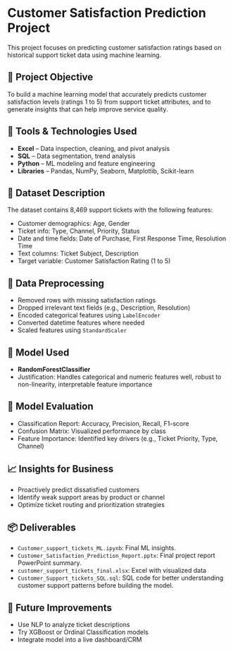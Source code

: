 # Customer Satisfaction Prediction Project

This project focuses on predicting customer satisfaction ratings based on historical support ticket data using machine learning.

## 🚀 Project Objective

To build a machine learning model that accurately predicts customer satisfaction levels (ratings 1 to 5) from support ticket attributes, and to generate insights that can help improve service quality.

## 🧰 Tools & Technologies Used

* **Excel** – Data inspection, cleaning, and pivot analysis
* **SQL** – Data segmentation, trend analysis
* **Python** – ML modeling and feature engineering
* **Libraries** – Pandas, NumPy, Seaborn, Matplotlib, Scikit-learn

## 📂 Dataset Description

The dataset contains 8,469 support tickets with the following features:

* Customer demographics: Age, Gender
* Ticket info: Type, Channel, Priority, Status
* Date and time fields: Date of Purchase, First Response Time, Resolution Time
* Text columns: Ticket Subject, Description
* Target variable: Customer Satisfaction Rating (1 to 5)

## 🧹 Data Preprocessing

* Removed rows with missing satisfaction ratings
* Dropped irrelevant text fields (e.g., Description, Resolution)
* Encoded categorical features using `LabelEncoder`
* Converted datetime features where needed
* Scaled features using `StandardScaler`

## 🧠 Model Used

* **RandomForestClassifier**
* Justification: Handles categorical and numeric features well, robust to non-linearity, interpretable feature importance

## 🧪 Model Evaluation

* Classification Report: Accuracy, Precision, Recall, F1-score
* Confusion Matrix: Visualized performance by class
* Feature Importance: Identified key drivers (e.g., Ticket Priority, Type, Channel)

## 📈 Insights for Business

* Proactively predict dissatisfied customers
* Identify weak support areas by product or channel
* Optimize ticket routing and prioritization strategies

## 📦 Deliverables
- `Customer_support_tickets_ML.ipynb`: Final ML insights.
- `Customer_Satisfaction_Prediction_Report.pptx`: Final project report PowerPoint summary.
- `customer_support_tickets_final.xlsx`: Excel with visualized data
- `Customer_Support_tickets_SQL.sql`: SQL code for  better understanding customer support patterns before building the model.

## 📎 Future Improvements

* Use NLP to analyze ticket descriptions
* Try XGBoost or Ordinal Classification models
* Integrate model into a live dashboard/CRM




